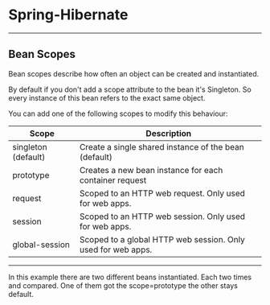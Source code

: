 # Spring-Hibernate

---

## Bean Scopes

Bean scopes describe how often an object can be created and instantiated.

By default if you don't add a scope attribute to the bean it's Singleton. So every instance of this bean refers to the exact same object.

You can add one of the following scopes to modify this behaviour:

|Scope|Description|
|---|---|
| singleton (default) | Create a single shared instance of the bean (default) |
| prototype | Creates a new bean instance for each container request |
| request | Scoped to an HTTP web request. Only used for web apps. |
| session | Scoped to an HTTP web session. Only used for web apps. |
| global-session| Scoped to a global HTTP web session. Only used for web apps. |


---

In this example there are two different beans instantiated. Each two times and compared. One of them got the scope=prototype the other stays default.
